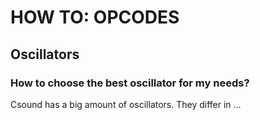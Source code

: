# HOW TO: OPCODES

## Oscillators

### How to choose the best oscillator for my needs?

Csound has a big amount of oscillators. They differ in ...
